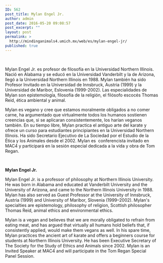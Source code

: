```yaml
---
ID: 562
post_title: Mylan Engel Jr.
author: admin
post_date: 2016-05-20 09:08:57
post_excerpt: ""
layout: post
permalink: >
  http://mindinganimals4.umich.mx/web/es/mylan-engel-jr/
published: true
---
```

&nbsp;

<span style="font-weight: 400;">Mylan Engel Jr. es profesor de filosofía en la Universidad Northern Illinois. Nació en Alabama y se educó en la Universidad Vanderbilt y la de Arizona, llegó a la Universidad Northern Illinois en 1988. Mylan también ha sido Profesor Invitado en la Universidad de Innsbruck, Austria (1999) y la Universidad de Maribor, Eslovenia (1999-2002). Las especialidades de Mylan son epistemología, filosofía de la religión, el filósofo escocés Thomas Reid, ética ambiental y animal. </span>

<span style="font-weight: 400;">Mylan es vegano y cree que estamos moralmente obligados a no comer carne, ha argumentado que virtualmente todos los humanos sostienen creencias que, si se aplicaran consistentemente, los harían veganos también. En su tiempo libre, Mylan practica el antiguo arte del karate y ofrece un curso para estudiantes principiantes en la Universidad Northern Illinois. Ha sido Secretario Ejecutivo de La Sociedad por el Estudio de la Ética y los Animales desde el 2002. Mylan es  conferencista invitado en MAC4 y participará en la sesión especial dedicada a la vida y obra de Tom Regan.</span>

&nbsp;

<b>Mylan Engel Jr.</b>

<span style="font-weight: 400;">Mylan Engel Jr. is a professor of philosophy at Northern Illinois University. He was born in Alabama and educated at Vanderbilt University and the University of Arizona, and came to the Northern Illinois University in 1988. Mylan has also served as Guest Professor at the University of Innsbruck, Austria (1999) and University of Maribor, Slovenia (1999–2002). Mylan's specialties are epistemology, philosophy of religion, Scottish philosopher Thomas Reid, animal ethics and environmental ethics.</span>

<span style="font-weight: 400;">Mylan is a vegan and believes that we are morally obligated to refrain from eating meat, and has argued that virtually all humans hold beliefs that, if consistently applied, would make them vegans as well. In his spare time, Mylan practices the ancient art of karate and offers a beginners course for students at Northern Illinois University. He has been Executive Secretary of The Society for the Study of Ethics and Animals since 2002. Mylan is an Invited Speaker at MAC4 and will participate in the Tom Regan Special Panel Session.</span>

&nbsp;